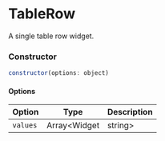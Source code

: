 # TableRow

A single table row widget.

### Constructor

```javascript
constructor(options: object)
``` 

#### Options
| Option | Type | Description |
| --- | --- | --- |
| `values` | Array<Widget | string> | The value array for each column. |

